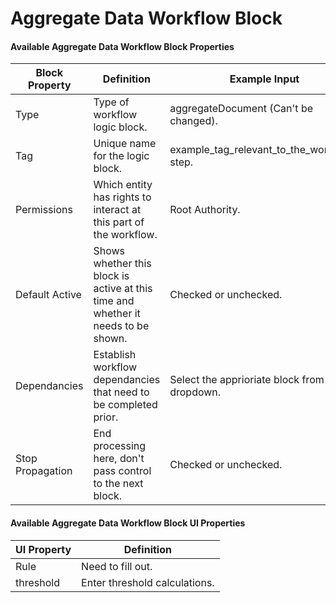 # Aggregate Data Workflow Block

#### Available Aggregate Data Workflow Block Properties

| Block Property   | Definition                                                                        | Example Input                                    |
| ---------------- | --------------------------------------------------------------------------------- | ------------------------------------------------ |
| Type             | Type of workflow logic block.                                                     | aggregateDocument (Can't be changed).            |
| Tag              | Unique name for the logic block.                                                  | example\_tag\_relevant\_to\_the\_workkflow step. |
| Permissions      | Which entity has rights to interact at this part of the workflow.                 | Root Authority.                                  |
| Default Active   | Shows whether this block is active at this time and whether it needs to be shown. | Checked or unchecked.                            |
| Dependancies     | Establish workflow dependancies that need to be completed prior.                  | Select the apprioriate block from the dropdown.  |
| Stop Propagation | End processing here, don't pass control to the next block.                        | Checked or unchecked.                            |

#### Available Aggregate Data Workflow Block UI Properties

| UI Property | Definition                    |
| ----------- | ----------------------------- |
| Rule        | Need to fill out.             |
| threshold   | Enter threshold calculations. |

